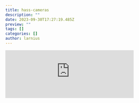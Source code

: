 ```yaml
---
title: hass-cameras
description: ""
date: 2023-09-30T17:27:19.485Z
preview: ""
tags: []
categories: []
author: larnius
---
```

<iframe src="https://mastodontech.de/@larnius/111155313206743907/embed" class="mastodon-embed" style="max-width: 100%; border: 0" width="400" allowfullscreen="allowfullscreen"></iframe><script src="https://mastodontech.de/embed.js" async="async"></script>